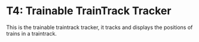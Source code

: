 # T4: Trainable TrainTrack Tracker

This is the trainable traintrack tracker, it tracks and displays the positions of trains in a traintrack.
